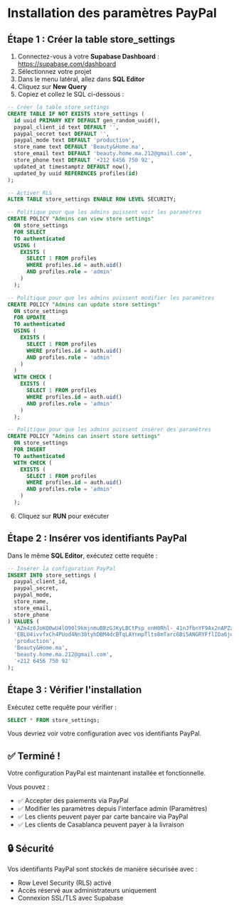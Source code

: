 # Installation des paramètres PayPal

## Étape 1 : Créer la table store_settings

1. Connectez-vous à votre **Supabase Dashboard** : https://supabase.com/dashboard
2. Sélectionnez votre projet
3. Dans le menu latéral, allez dans **SQL Editor**
4. Cliquez sur **New Query**
5. Copiez et collez le SQL ci-dessous :

```sql
-- Créer la table store_settings
CREATE TABLE IF NOT EXISTS store_settings (
  id uuid PRIMARY KEY DEFAULT gen_random_uuid(),
  paypal_client_id text DEFAULT '',
  paypal_secret text DEFAULT '',
  paypal_mode text DEFAULT 'production',
  store_name text DEFAULT 'Beauty&Home.ma',
  store_email text DEFAULT 'beauty.home.ma.212@gmail.com',
  store_phone text DEFAULT '+212 6456 750 92',
  updated_at timestamptz DEFAULT now(),
  updated_by uuid REFERENCES profiles(id)
);

-- Activer RLS
ALTER TABLE store_settings ENABLE ROW LEVEL SECURITY;

-- Politique pour que les admins puissent voir les paramètres
CREATE POLICY "Admins can view store settings"
  ON store_settings
  FOR SELECT
  TO authenticated
  USING (
    EXISTS (
      SELECT 1 FROM profiles
      WHERE profiles.id = auth.uid()
      AND profiles.role = 'admin'
    )
  );

-- Politique pour que les admins puissent modifier les paramètres
CREATE POLICY "Admins can update store settings"
  ON store_settings
  FOR UPDATE
  TO authenticated
  USING (
    EXISTS (
      SELECT 1 FROM profiles
      WHERE profiles.id = auth.uid()
      AND profiles.role = 'admin'
    )
  )
  WITH CHECK (
    EXISTS (
      SELECT 1 FROM profiles
      WHERE profiles.id = auth.uid()
      AND profiles.role = 'admin'
    )
  );

-- Politique pour que les admins puissent insérer des paramètres
CREATE POLICY "Admins can insert store settings"
  ON store_settings
  FOR INSERT
  TO authenticated
  WITH CHECK (
    EXISTS (
      SELECT 1 FROM profiles
      WHERE profiles.id = auth.uid()
      AND profiles.role = 'admin'
    )
  );
```

6. Cliquez sur **RUN** pour exécuter

## Étape 2 : Insérer vos identifiants PayPal

Dans le même **SQL Editor**, exécutez cette requête :

```sql
-- Insérer la configuration PayPal
INSERT INTO store_settings (
  paypal_client_id,
  paypal_secret,
  paypal_mode,
  store_name,
  store_email,
  store_phone
) VALUES (
  'AZm4z6JoKQ0wU4lO90l9kmjnmuBBzGJKyLBCtPsp_nnH0Rhl-_41nJfbnYF9Ax2nAPZzPS_XoowU1T7Y',
  'EBLU4ivvfxCh4PUod4Nn38tyhDBM4dcBTqLAYnmpTlts8mTarc6Bi5ANGRYFflIDa6jeb6frmc4a6N9t',
  'production',
  'Beauty&Home.ma',
  'beauty.home.ma.212@gmail.com',
  '+212 6456 750 92'
);
```

## Étape 3 : Vérifier l'installation

Exécutez cette requête pour vérifier :

```sql
SELECT * FROM store_settings;
```

Vous devriez voir votre configuration avec vos identifiants PayPal.

## ✅ Terminé !

Votre configuration PayPal est maintenant installée et fonctionnelle.

Vous pouvez :
- ✅ Accepter des paiements via PayPal
- ✅ Modifier les paramètres depuis l'interface admin (Paramètres)
- ✅ Les clients peuvent payer par carte bancaire via PayPal
- ✅ Les clients de Casablanca peuvent payer à la livraison

## 🔒 Sécurité

Vos identifiants PayPal sont stockés de manière sécurisée avec :
- Row Level Security (RLS) activé
- Accès réservé aux administrateurs uniquement
- Connexion SSL/TLS avec Supabase
